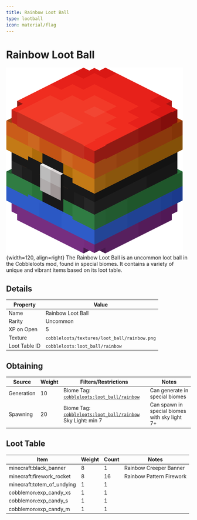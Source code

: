 ```yaml
---
title: Rainbow Loot Ball
type: lootball
icon: material/flag
---
```


# Rainbow Loot Ball

![Rainbow Ball](<../../assets/ball/Rainbow_Ball_(model).png>){width=120, align=right}
The Rainbow Loot Ball is an uncommon loot ball in the Cobbleloots mod, found in special biomes. It contains a variety of unique and vibrant items based on its loot table.

## Details

| Property      | Value                                        |
| ------------- | -------------------------------------------- |
| Name          | Rainbow Loot Ball                            |
| Rarity        | Uncommon                                     |
| XP on Open    | 5                                            |
| Texture       | `cobbleloots/textures/loot_ball/rainbow.png` |
| Loot Table ID | `cobbleloots:loot_ball/rainbow`              |

## Obtaining

| Source     | Weight | Filters/Restrictions                                                                                                             | Notes                                         |
| ---------- | ------ | -------------------------------------------------------------------------------------------------------------------------------- | --------------------------------------------- |
| Generation | 10     | Biome Tag: [`cobbleloots:loot_ball/rainbow`](../../../reference/tags/biome_tags#cobblelootsloot_ballrainbow)                     | Can generate in special biomes                |
| Spawning   | 20     | Biome Tag: [`cobbleloots:loot_ball/rainbow`](../../../reference/tags/biome_tags#cobblelootsloot_ballrainbow)<br>Sky Light: min 7 | Can spawn in special biomes with sky light 7+ |

## Loot Table

| Item                       | Weight | Count | Notes                    |
| -------------------------- | ------ | ----- | ------------------------ |
| minecraft:black_banner     | 8      | 1     | Rainbow Creeper Banner   |
| minecraft:firework_rocket  | 8      | 16    | Rainbow Pattern Firework |
| minecraft:totem_of_undying | 1      | 1     |                          |
| cobblemon:exp_candy_xs     | 1      | 1     |                          |
| cobblemon:exp_candy_s      | 1      | 1     |                          |
| cobblemon:exp_candy_m      | 1      | 1     |                          |
